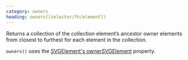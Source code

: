 ```yaml
--- 
category: owners
heading: owners([selector/fn/element])
---
```


Returns a collection of the collection element’s ancestor owner elements from closest to furthest for each element in the collection.


`owners()` uses the [SVGElement's ownerSVGElement](https://developer.mozilla.org/en-US/docs/DOM/SVGElement) property.